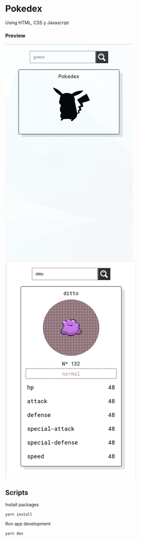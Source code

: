 # Pokedex

Using HTML, CSS y Javascript

### Preview

![Pokedex 1](./docs/assets/pokedex-desktop-1.png)
![Pokedex 2](./docs/assets/pokedex-desktop-2.png)

## Scripts

Install packages

```
yarn install
```

Run app development

```
yarn dev
```
